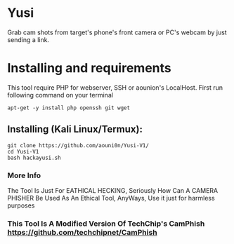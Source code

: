 # Yusi
Grab cam shots from target's phone's front camera or PC's webcam by just sending a link.

# Installing and requirements
<p>This tool require PHP for webserver, SSH or aounion's LocalHost. First run following command on your terminal</p>

```
apt-get -y install php openssh git wget
```

## Installing (Kali Linux/Termux):

```
git clone https://github.com/aouni0n/Yusi-V1/
cd Yusi-V1
bash hackayusi.sh
```


### More Info
<p>The Tool Is Just For EATHICAL HECKING, Seriously How Can A CAMERA PHISHER Be Used As An Ethical Tool, AnyWays, Use it just for harmless purposes</p>


### This Tool Is A Modified Version Of TechChip's CamPhish https://github.com/techchipnet/CamPhish
